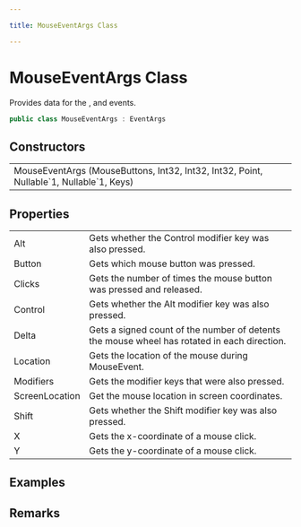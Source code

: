 ```yaml
---

title: MouseEventArgs Class

---
```


# MouseEventArgs Class

Provides data for the ,  and
             events.

```csharp
public class MouseEventArgs : EventArgs 
```

## Constructors

<table>
<tr><td>MouseEventArgs (MouseButtons, Int32, Int32, Int32, Point, Nullable`1, Nullable`1, Keys)</td><td></td></tr>
</table>

## Properties

<table>
<tr><td>Alt</td><td>Gets whether the Control modifier key was also pressed.</td></tr>
<tr><td>Button</td><td>Gets which mouse button was pressed.</td></tr>
<tr><td>Clicks</td><td>Gets the number of times the mouse button was pressed and released.</td></tr>
<tr><td>Control</td><td>Gets whether the Alt modifier key was also pressed.</td></tr>
<tr><td>Delta</td><td>Gets a signed count of the number of detents the mouse wheel has rotated in each direction.</td></tr>
<tr><td>Location</td><td>Gets the location of the mouse during MouseEvent.</td></tr>
<tr><td>Modifiers</td><td>Gets the modifier keys that were also pressed.</td></tr>
<tr><td>ScreenLocation</td><td>Get the mouse location in screen coordinates.</td></tr>
<tr><td>Shift</td><td>Gets whether the Shift modifier key was also pressed.</td></tr>
<tr><td>X</td><td>Gets the x-coordinate of a mouse click.</td></tr>
<tr><td>Y</td><td>Gets the y-coordinate of a mouse click.</td></tr>
</table>

<!-- Only change content below this line, anything above this line will be lost when regenerated. -->

## Examples

## Remarks

